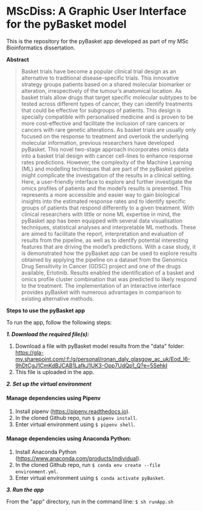 # MScDiss: A Graphic User Interface for the pyBasket model


This is the repository for the pyBasket app developed as part of my MSc Bioinformatics dissertation. 

**Abstract**
>Basket trials have become a popular clinical trial design as an alternative to traditional disease-specific trials. This innovative strategy groups patients based on a shared molecular biomarker or alteration, irrespectively of the tumour’s anatomical location. As basket trials allow drugs that target specific molecular subtypes to be tested across different types of cancer, they can identify treatments that could be effective for subgroups of patients. This design is specially compatible with personalised medicine and is proven to be more cost-effective and facilitate the inclusion of rare cancers or cancers with rare genetic alterations. As basket trials are usually only focused on the response to treatment and overlook the underlying molecular information, previous researchers have developed pyBasket. This novel two-stage approach incorporates omics data into a basket trial design with cancer cell-lines to enhance response rates predictions. However, the complexity of the Machine Learning (ML) and modelling techniques that are part of the pyBasket pipeline might complicate the investigation of the results in a clinical setting. Here, a user-friendly interface to explore and further investigate the omics profiles of patients and the model’s results is presented. This represents a more accessible and easier way to gain biological insights into the estimated response rates and to identify specific groups of patients that respond differently to a given treatment. With clinical researchers with little or none ML expertise in mind, the pyBasket app has been equipped with several data visualisation techniques, statistical analyses and  interpretable ML methods. These are aimed to facilitate the report, interpretation and evaluation of results from the pipeline, as well as to identify potential interesting features that are driving the model’s predictions. With a case study, it is demonstrated how the pyBasket app can be used to explore results obtained by applying the pipeline on a dataset from the Genomics Drug Sensitivity in Cancer (GDSC) project and one of the drugs available, Erlotinib. Results enabled the identification of a basket and omics profile cluster combination that was predicted to likely respond to the treatment. The implementation of an interactive interface provides pyBasket with numerous advantages in comparison to existing alternative methods.

**Steps to use the pyBasket app**

To run the app, follow the following steps:

***1. Download the required file(s):***
1. Download a file with pyBasket model results from the "data" folder: https://gla-my.sharepoint.com/:f:/g/personal/ronan_daly_glasgow_ac_uk/Eod_I6-9hDtCgJ1CmKdBJCAB1LafkJ1UK3-Opp7UdQp1_Q?e=5SehkI
2. This file is uploaded in the app.
   
***2. Set up the virtual environment***

#### Manage dependencies using Pipenv
   1. Install pipenv (https://pipenv.readthedocs.io).
   2. In the cloned Github repo, run `$ pipenv install`.
   3. Enter virtual environment using `$ pipenv shell`.

#### Manage dependencies using Anaconda Python:
   1. Install Anaconda Python (https://www.anaconda.com/products/individual).
   2. In the cloned Github repo, run `$ conda env create --file environment.yml`.
   3. Enter virtual environment using `$ conda activate pyBasket`.
 
***3. Run the app***

 From the "app" directory, run in the command line: `$ sh runApp.sh`
